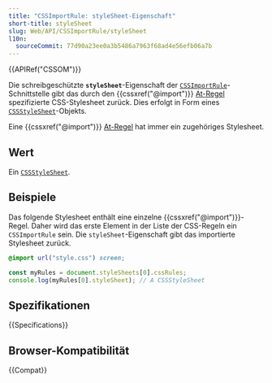 ```yaml
---
title: "CSSImportRule: styleSheet-Eigenschaft"
short-title: styleSheet
slug: Web/API/CSSImportRule/styleSheet
l10n:
  sourceCommit: 77d90a23ee0a3b5486a7963f68ad4e56efb06a7b
---
```


{{APIRef("CSSOM")}}

Die schreibgeschützte **`styleSheet`**-Eigenschaft der
[`CSSImportRule`](/de/docs/Web/API/CSSImportRule)-Schnittstelle gibt das durch den
{{cssxref("@import")}} [At-Regel](/de/docs/Web/CSS/CSS_syntax/At-rule) spezifizierte CSS-Stylesheet zurück. Dies erfolgt in Form eines [`CSSStyleSheet`](/de/docs/Web/API/CSSStyleSheet)-Objekts.

Eine {{cssxref("@import")}} [At-Regel](/de/docs/Web/CSS/CSS_syntax/At-rule) hat immer ein zugehöriges Stylesheet.

## Wert

Ein [`CSSStyleSheet`](/de/docs/Web/API/CSSStyleSheet).

## Beispiele

Das folgende Stylesheet enthält eine einzelne {{cssxref("@import")}}-Regel. Daher wird das
erste Element in der Liste der CSS-Regeln ein `CSSImportRule` sein. Die
`styleSheet`-Eigenschaft gibt das importierte Stylesheet zurück.

```css
@import url("style.css") screen;
```

```js
const myRules = document.styleSheets[0].cssRules;
console.log(myRules[0].styleSheet); // A CSSStyleSheet
```

## Spezifikationen

{{Specifications}}

## Browser-Kompatibilität

{{Compat}}
